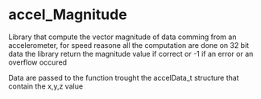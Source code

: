 # accel_Magnitude

Library that compute the vector magnitude of data comming from an accelerometer, for speed reasone all the computation are done on 32 bit data
the library return the magnitude value if correct or -1 if an error or an overflow occured

Data are passed to the function trought the accelData_t structure that contain the x,y,z value
